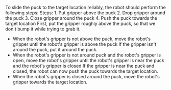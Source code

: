 To slide the puck to the target location reliably, the robot should perform the following steps:
   Steps: 1. Put gripper above the puck  2. Drop gripper around the puck 3. Close gripper around the puck  4. Push the puck towards the target location
   First, put the gripper roughly above the puck, so that we don't bump it while trying to grab it.
   - When the robot's gripper is not above the puck, move the robot's gripper until the robot's gripper is above the puck
   If the gripper isn't around the puck, put it around the puck.
   - When the robot's gripper is not around puck and the robot's gripper is open, move the robot's gripper until the robot's gripper is near the puck and the robot's gripper is closed
   If the gripper is near the puck and closed, the robot can now push the puck towards the target location.
   - When the robot's gripper is closed around the puck, move the robot's gripper towards the target location.